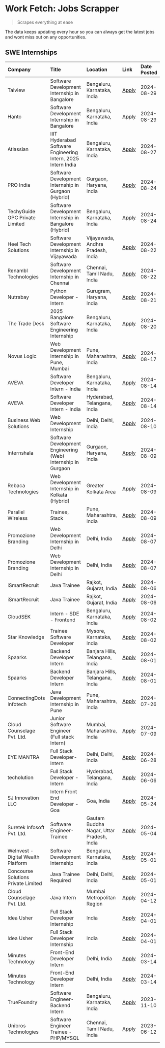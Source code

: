 # Work Fetch: Jobs Scrapper
> Scrapes everything at ease

The data keeps updating every hour so you can always get the latest jobs and wont miss out on any opportunities.

## SWE Internships
<!--START_SECTION:workfetch-->
| Company                             | Title                                                         | Location                                  | Link                                                                                                                                                                                                                                                                                  | Date Posted   |
|:------------------------------------|:--------------------------------------------------------------|:------------------------------------------|:--------------------------------------------------------------------------------------------------------------------------------------------------------------------------------------------------------------------------------------------------------------------------------------|:--------------|
| Talview                             | Software Development Internship in Bangalore                  | Bengaluru, Karnataka, India               | [Apply](https://in.linkedin.com/jobs/view/software-development-internship-in-bangalore-at-talview-4012997749?position=10&pageNum=0&refId=fkExNyGpV2nlr033j1EtCw%3D%3D&trackingId=aD%2BKgncFgnwOLS58bKQMxA%3D%3D&trk=public_jobs_jserp-result_search-card)                             | 2024-08-29    |
| Hanto                               | Software Development Internship in Bangalore                  | Bengaluru, Karnataka, India               | [Apply](https://in.linkedin.com/jobs/view/software-development-internship-in-bangalore-at-hanto-4013200427?position=18&pageNum=0&refId=fkExNyGpV2nlr033j1EtCw%3D%3D&trackingId=fIgCIFAqcYoCWYL8QnSTTw%3D%3D&trk=public_jobs_jserp-result_search-card)                                 | 2024-08-29    |
| Atlassian                           | IIIT Hyderabad Software Engineering Intern, 2025 Intern India | Bengaluru, Karnataka, India               | [Apply](https://in.linkedin.com/jobs/view/iiit-hyderabad-software-engineering-intern-2025-intern-india-at-atlassian-4009450341?position=50&pageNum=0&refId=fkExNyGpV2nlr033j1EtCw%3D%3D&trackingId=cuS2SYIsTmM2ps%2Bfwosv5A%3D%3D&trk=public_jobs_jserp-result_search-card)           | 2024-08-27    |
| PRO India                           | Software Development Internship in Gurgaon (Hybrid)           | Gurgaon, Haryana, India                   | [Apply](https://in.linkedin.com/jobs/view/software-development-internship-in-gurgaon-hybrid-at-pro-india-4009587664?position=42&pageNum=0&refId=fkExNyGpV2nlr033j1EtCw%3D%3D&trackingId=0qGzq3Zf%2Bzxc0qQjDr0LVw%3D%3D&trk=public_jobs_jserp-result_search-card)                      | 2024-08-24    |
| TechyGuide OPC Private Limited      | Software Development Internship in Bangalore (Hybrid)         | Bengaluru, Karnataka, India               | [Apply](https://in.linkedin.com/jobs/view/software-development-internship-in-bangalore-hybrid-at-techyguide-opc-private-limited-4009591646?position=51&pageNum=0&refId=fkExNyGpV2nlr033j1EtCw%3D%3D&trackingId=KIJCOfLrAvVzaRwwsbygxQ%3D%3D&trk=public_jobs_jserp-result_search-card) | 2024-08-24    |
| Heel Tech Solutions                 | Software Development Internship in Vijayawada                 | Vijayawada, Andhra Pradesh, India         | [Apply](https://in.linkedin.com/jobs/view/software-development-internship-in-vijayawada-at-heel-tech-solutions-4007906692?position=37&pageNum=0&refId=fkExNyGpV2nlr033j1EtCw%3D%3D&trackingId=N6I6TZziB%2F6eG57BZcHlkw%3D%3D&trk=public_jobs_jserp-result_search-card)                | 2024-08-22    |
| Renambl Technologies                | Software Development Internship in Chennai                    | Chennai, Tamil Nadu, India                | [Apply](https://in.linkedin.com/jobs/view/software-development-internship-in-chennai-at-renambl-technologies-4007910299?position=45&pageNum=0&refId=fkExNyGpV2nlr033j1EtCw%3D%3D&trackingId=0dAJqTttEku%2B74zVR9LVbA%3D%3D&trk=public_jobs_jserp-result_search-card)                  | 2024-08-22    |
| Nutrabay                            | Python Developer - Intern                                     | Gurugram, Haryana, India                  | [Apply](https://in.linkedin.com/jobs/view/python-developer-intern-at-nutrabay-4003909226?position=44&pageNum=0&refId=fkExNyGpV2nlr033j1EtCw%3D%3D&trackingId=khNRxwReKJB5T5UDPZiKkA%3D%3D&trk=public_jobs_jserp-result_search-card)                                                   | 2024-08-21    |
| The Trade Desk                      | 2025 Bangalore Software Engineering Internship                | Bengaluru, Karnataka, India               | [Apply](https://in.linkedin.com/jobs/view/2025-bangalore-software-engineering-internship-at-the-trade-desk-3987456531?position=11&pageNum=0&refId=fkExNyGpV2nlr033j1EtCw%3D%3D&trackingId=4G3TRe%2Fua1Urk5zYXZdiKQ%3D%3D&trk=public_jobs_jserp-result_search-card)                    | 2024-08-20    |
| Novus Logic                         | Web Development Internship in Pune, Mumbai                    | Pune, Maharashtra, India                  | [Apply](https://in.linkedin.com/jobs/view/web-development-internship-in-pune-mumbai-at-novus-logic-4003713081?position=47&pageNum=0&refId=fkExNyGpV2nlr033j1EtCw%3D%3D&trackingId=KSWwvza5jiiCQdqa%2F5to4A%3D%3D&trk=public_jobs_jserp-result_search-card)                            | 2024-08-17    |
| AVEVA                               | Software Developer Intern - India                             | Bengaluru, Karnataka, India               | [Apply](https://in.linkedin.com/jobs/view/software-developer-intern-india-at-aveva-3998279987?position=7&pageNum=0&refId=fkExNyGpV2nlr033j1EtCw%3D%3D&trackingId=QjmWNfShp%2B1plq47Mnyceg%3D%3D&trk=public_jobs_jserp-result_search-card)                                             | 2024-08-14    |
| AVEVA                               | Software Developer Intern - India                             | Hyderabad, Telangana, India               | [Apply](https://in.linkedin.com/jobs/view/software-developer-intern-india-at-aveva-3998281598?position=13&pageNum=0&refId=fkExNyGpV2nlr033j1EtCw%3D%3D&trackingId=hL2zRlagTXJbm7mvEW7sew%3D%3D&trk=public_jobs_jserp-result_search-card)                                              | 2024-08-14    |
| Business Web Solutions              | Web Development Internship                                    | Delhi, Delhi, India                       | [Apply](https://in.linkedin.com/jobs/view/web-development-internship-at-business-web-solutions-3997105289?position=60&pageNum=0&refId=fkExNyGpV2nlr033j1EtCw%3D%3D&trackingId=zGwMi24TV4H9EOs6DPcfRQ%3D%3D&trk=public_jobs_jserp-result_search-card)                                  | 2024-08-10    |
| Internshala                         | Software Development Engineering (Web) Internship in Gurgaon  | Gurgaon, Haryana, India                   | [Apply](https://in.linkedin.com/jobs/view/software-development-engineering-web-internship-in-gurgaon-at-internshala-3997620471?position=4&pageNum=0&refId=fkExNyGpV2nlr033j1EtCw%3D%3D&trackingId=a9ka2N3ArTU%2F93ToUi%2B9aw%3D%3D&trk=public_jobs_jserp-result_search-card)          | 2024-08-09    |
| Rebaca Technologies                 | Web Development Internship in Kolkata (Hybrid)                | Greater Kolkata Area                      | [Apply](https://in.linkedin.com/jobs/view/web-development-internship-in-kolkata-hybrid-at-rebaca-technologies-3997621369?position=43&pageNum=0&refId=fkExNyGpV2nlr033j1EtCw%3D%3D&trackingId=i0HZmtzY3g05tpgwW5VTmA%3D%3D&trk=public_jobs_jserp-result_search-card)                   | 2024-08-09    |
| Parallel Wireless                   | Trainee, Stack                                                | Pune, Maharashtra, India                  | [Apply](https://in.linkedin.com/jobs/view/trainee-stack-at-parallel-wireless-3905689841?position=57&pageNum=0&refId=fkExNyGpV2nlr033j1EtCw%3D%3D&trackingId=Dxhi1t5b6Z%2B3LPW1Rxqy4A%3D%3D&trk=public_jobs_jserp-result_search-card)                                                  | 2024-08-09    |
| Promozione Branding                 | Web Development Internship in Delhi                           | Delhi, India                              | [Apply](https://in.linkedin.com/jobs/view/web-development-internship-in-delhi-at-promozione-branding-3995559880?position=28&pageNum=0&refId=fkExNyGpV2nlr033j1EtCw%3D%3D&trackingId=uV0XrG%2F5anQ%2B135%2By1FZaw%3D%3D&trk=public_jobs_jserp-result_search-card)                      | 2024-08-07    |
| Promozione Branding                 | Web Development Internship in Delhi                           | Delhi, India                              | [Apply](https://in.linkedin.com/jobs/view/web-development-internship-in-delhi-at-promozione-branding-3995559880?position=3&pageNum=2&refId=oLUKmyla%2FGRzIJH9etweig%3D%3D&trackingId=6exhty71rtGXk9Lr7t79zQ%3D%3D&trk=public_jobs_jserp-result_search-card)                           | 2024-08-07    |
| iSmartRecruit                       | Java Trainee                                                  | Rajkot, Gujarat, India                    | [Apply](https://in.linkedin.com/jobs/view/java-trainee-at-ismartrecruit-3992301825?position=34&pageNum=0&refId=fkExNyGpV2nlr033j1EtCw%3D%3D&trackingId=j8gHKWNaCHuDdN30ayZUOA%3D%3D&trk=public_jobs_jserp-result_search-card)                                                         | 2024-08-06    |
| iSmartRecruit                       | Java Trainee                                                  | Rajkot, Gujarat, India                    | [Apply](https://in.linkedin.com/jobs/view/java-trainee-at-ismartrecruit-3992301825?position=9&pageNum=2&refId=oLUKmyla%2FGRzIJH9etweig%3D%3D&trackingId=N1aKtqgdER0jGkSQ1dkV6g%3D%3D&trk=public_jobs_jserp-result_search-card)                                                        | 2024-08-06    |
| CloudSEK                            | Intern - SDE - Frontend                                       | Bengaluru, Karnataka, India               | [Apply](https://in.linkedin.com/jobs/view/intern-sde-frontend-at-cloudsek-3991574495?position=25&pageNum=0&refId=fkExNyGpV2nlr033j1EtCw%3D%3D&trackingId=E6cQWgm3h5jcquJwoE7MsQ%3D%3D&trk=public_jobs_jserp-result_search-card)                                                       | 2024-08-02    |
| Star Knowledge                      | Trainee Software Developer                                    | Mysore, Karnataka, India                  | [Apply](https://in.linkedin.com/jobs/view/trainee-software-developer-at-star-knowledge-3991516161?position=58&pageNum=0&refId=fkExNyGpV2nlr033j1EtCw%3D%3D&trackingId=tfq3IdUBsF9a%2B%2BZnJXL9bA%3D%3D&trk=public_jobs_jserp-result_search-card)                                      | 2024-08-02    |
| Spaarks                             | Backend Developer Intern                                      | Banjara Hills, Telangana, India           | [Apply](https://in.linkedin.com/jobs/view/backend-developer-intern-at-spaarks-3990226465?position=31&pageNum=0&refId=fkExNyGpV2nlr033j1EtCw%3D%3D&trackingId=Frw56dzAnLR1zr%2FZ3QM0JQ%3D%3D&trk=public_jobs_jserp-result_search-card)                                                 | 2024-08-01    |
| Spaarks                             | Backend Developer Intern                                      | Banjara Hills, Telangana, India           | [Apply](https://in.linkedin.com/jobs/view/backend-developer-intern-at-spaarks-3990226465?position=6&pageNum=2&refId=oLUKmyla%2FGRzIJH9etweig%3D%3D&trackingId=Rjc8R0vGLxgk7GPPi%2FCIhA%3D%3D&trk=public_jobs_jserp-result_search-card)                                                | 2024-08-01    |
| ConnectingDots Infotech             | Java Development Internship in Pune                           | Pune, Maharashtra, India                  | [Apply](https://in.linkedin.com/jobs/view/java-development-internship-in-pune-at-connectingdots-infotech-3983314097?position=41&pageNum=0&refId=fkExNyGpV2nlr033j1EtCw%3D%3D&trackingId=7YB1l37bnc0pW4j1tblJ1g%3D%3D&trk=public_jobs_jserp-result_search-card)                        | 2024-07-26    |
| Cloud Counselage Pvt. Ltd.          | Junior Software Engineer (Full stack Intern)                  | Mumbai, Maharashtra, India                | [Apply](https://in.linkedin.com/jobs/view/junior-software-engineer-full-stack-intern-at-cloud-counselage-pvt-ltd-3967725851?position=23&pageNum=0&refId=fkExNyGpV2nlr033j1EtCw%3D%3D&trackingId=tzneA868sBTY%2ForlXkRx4w%3D%3D&trk=public_jobs_jserp-result_search-card)              | 2024-07-09    |
| EYE MANTRA                          | Full Stack Developer- Intern                                  | Delhi, Delhi, India                       | [Apply](https://in.linkedin.com/jobs/view/full-stack-developer-intern-at-eye-mantra-3960988037?position=55&pageNum=0&refId=fkExNyGpV2nlr033j1EtCw%3D%3D&trackingId=GIEa7g3bUedKewxNUF3Rjw%3D%3D&trk=public_jobs_jserp-result_search-card)                                             | 2024-06-28    |
| techolution                         | Full Stack Developer - Intern                                 | Hyderabad, Telangana, India               | [Apply](https://in.linkedin.com/jobs/view/full-stack-developer-intern-at-techolution-3947911862?position=59&pageNum=0&refId=fkExNyGpV2nlr033j1EtCw%3D%3D&trackingId=I%2BdhcFkFKf%2FIL%2FljEVaRBg%3D%3D&trk=public_jobs_jserp-result_search-card)                                      | 2024-06-06    |
| SJ Innovation LLC                   | Intern Front End Developer - Goa                              | Goa, India                                | [Apply](https://in.linkedin.com/jobs/view/intern-front-end-developer-goa-at-sj-innovation-llc-3931678611?position=20&pageNum=0&refId=fkExNyGpV2nlr033j1EtCw%3D%3D&trackingId=6ltCR5vGmJHlN%2By5i%2FNkzw%3D%3D&trk=public_jobs_jserp-result_search-card)                               | 2024-05-24    |
| Suretek Infosoft Pvt. Ltd.          | Software Engineer-Trainee                                     | Gautam Buddha Nagar, Uttar Pradesh, India | [Apply](https://in.linkedin.com/jobs/view/software-engineer-trainee-at-suretek-infosoft-pvt-ltd-3916999948?position=46&pageNum=0&refId=fkExNyGpV2nlr033j1EtCw%3D%3D&trackingId=t22Lt0%2FUQBQgUfOYqBcu4Q%3D%3D&trk=public_jobs_jserp-result_search-card)                               | 2024-05-04    |
| WeInvest - Digital Wealth Platform  | Software Development Internship                               | Bengaluru, Karnataka, India               | [Apply](https://in.linkedin.com/jobs/view/software-development-internship-at-weinvest-digital-wealth-platform-3912867225?position=3&pageNum=0&refId=fkExNyGpV2nlr033j1EtCw%3D%3D&trackingId=dTeqDW8MBL1QT8EOF%2FVclQ%3D%3D&trk=public_jobs_jserp-result_search-card)                  | 2024-05-01    |
| Concourse Solutions Private Limited | Java Trainee Required                                         | Delhi, Delhi, India                       | [Apply](https://in.linkedin.com/jobs/view/java-trainee-required-at-concourse-solutions-private-limited-3912869388?position=17&pageNum=0&refId=fkExNyGpV2nlr033j1EtCw%3D%3D&trackingId=hrsdG3tYnqgRMJQ6bz9mNg%3D%3D&trk=public_jobs_jserp-result_search-card)                          | 2024-05-01    |
| Cloud Counselage Pvt. Ltd.          | Java Intern                                                   | Mumbai Metropolitan Region                | [Apply](https://in.linkedin.com/jobs/view/java-intern-at-cloud-counselage-pvt-ltd-3896025667?position=49&pageNum=0&refId=fkExNyGpV2nlr033j1EtCw%3D%3D&trackingId=h0JsGvRXVk8nl3O1fLJgEA%3D%3D&trk=public_jobs_jserp-result_search-card)                                               | 2024-04-12    |
| Idea Usher                          | Full Stack Developer Internship                               | India                                     | [Apply](https://in.linkedin.com/jobs/view/full-stack-developer-internship-at-idea-usher-3879565540?position=30&pageNum=0&refId=fkExNyGpV2nlr033j1EtCw%3D%3D&trackingId=vOn%2Bl7WUiaA3CKGRwBnZ1w%3D%3D&trk=public_jobs_jserp-result_search-card)                                       | 2024-04-01    |
| Idea Usher                          | Full Stack Developer Internship                               | India                                     | [Apply](https://in.linkedin.com/jobs/view/full-stack-developer-internship-at-idea-usher-3879565540?position=5&pageNum=2&refId=oLUKmyla%2FGRzIJH9etweig%3D%3D&trackingId=yvFHBStsB0JM64%2FzIRb3rQ%3D%3D&trk=public_jobs_jserp-result_search-card)                                      | 2024-04-01    |
| Minutes Technology                  | Front-End Developer Intern                                    | Delhi, India                              | [Apply](https://in.linkedin.com/jobs/view/front-end-developer-intern-at-minutes-technology-3853712549?position=27&pageNum=0&refId=fkExNyGpV2nlr033j1EtCw%3D%3D&trackingId=DKVf%2BZ1G3mcct9jc0qv5Fg%3D%3D&trk=public_jobs_jserp-result_search-card)                                    | 2024-03-14    |
| Minutes Technology                  | Front-End Developer Intern                                    | Delhi, India                              | [Apply](https://in.linkedin.com/jobs/view/front-end-developer-intern-at-minutes-technology-3853712549?position=2&pageNum=2&refId=oLUKmyla%2FGRzIJH9etweig%3D%3D&trackingId=dAc0Jb5EM8R6vyYO3bkqzw%3D%3D&trk=public_jobs_jserp-result_search-card)                                     | 2024-03-14    |
| TrueFoundry                         | Software Engineer-Backend Intern                              | Bengaluru, Karnataka, India               | [Apply](https://in.linkedin.com/jobs/view/software-engineer-backend-intern-at-truefoundry-3779508170?position=52&pageNum=0&refId=fkExNyGpV2nlr033j1EtCw%3D%3D&trackingId=1rE0BWxansZVbWSGdloxPA%3D%3D&trk=public_jobs_jserp-result_search-card)                                       | 2023-11-10    |
| Unibros Technologies                | Software Engineer Trainee - PHP/MYSQL                         | Chennai, Tamil Nadu, India                | [Apply](https://in.linkedin.com/jobs/view/software-engineer-trainee-php-mysql-at-unibros-technologies-3656599241?position=54&pageNum=0&refId=fkExNyGpV2nlr033j1EtCw%3D%3D&trackingId=PyQQ%2FZQ3OGNwgX0r3ioqrQ%3D%3D&trk=public_jobs_jserp-result_search-card)                         | 2023-06-12    |
<!--END_SECTION:workfetch-->
